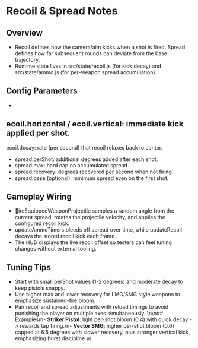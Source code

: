 # Recoil & Spread Notes

## Overview
- Recoil defines how the camera/aim kicks when a shot is fired. Spread defines how far subsequent rounds can deviate from the base trajectory.
- Runtime state lives in src/state/recoil.js (for kick decay) and src/state/ammo.js (for per-weapon spread accumulation).

## Config Parameters
- 
ecoil.horizontal / 
ecoil.vertical: immediate kick applied per shot.
- 
ecoil.decay: rate (per second) that recoil relaxes back to center.
- spread.perShot: additional degrees added after each shot.
- spread.max: hard cap on accumulated spread.
- spread.recovery: degrees recovered per second when not firing.
- spread.base (optional): minimum spread even on the first shot.

## Gameplay Wiring
- ireEquippedWeaponProjectile samples a random angle from the current spread, rotates the projectile velocity, and applies the configured recoil kick.
- updateAmmoTimers bleeds off spread over time, while updateRecoil decays the stored recoil kick each frame.
- The HUD displays the live recoil offset so testers can feel tuning changes without external tooling.

## Tuning Tips
- Start with small perShot values (1-2 degrees) and moderate decay to keep pistols snappy.
- Use higher max and lower recovery for LMG/SMG style weapons to emphasize sustained-fire bloom.
- Pair recoil and spread adjustments with reload timings to avoid punishing the player on multiple axes simultaneously.
\n\n## Examples\n- **Striker Pistol**: light per-shot bloom (0.4) with quick decay -> rewards tap firing.\n- **Vector SMG**: higher per-shot bloom (0.6) capped at 6.5 degrees with slower recovery, plus stronger vertical kick, emphasizing burst discipline.\n
